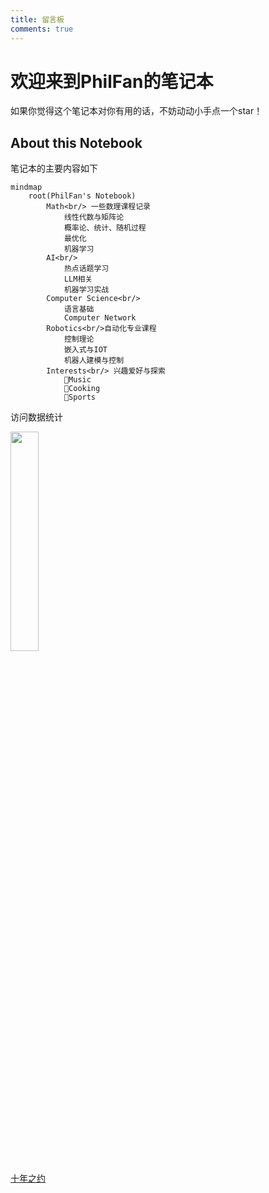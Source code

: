 ```yaml
---
title: 留言板
comments: true
---
```


# 欢迎来到PhilFan的笔记本

如果你觉得这个笔记本对你有用的话，不妨动动小手点一个star！

## About this Notebook
笔记本的主要内容如下

```mermaid
mindmap
    root(PhilFan's Notebook)
        Math<br/> 一些数理课程记录
            线性代数与矩阵论
            概率论、统计、随机过程
            最优化
            机器学习
        AI<br/> 
            热点话题学习
            LLM相关
            机器学习实战
        Computer Science<br/>
            语言基础
            Computer Network
        Robotics<br/>自动化专业课程
            控制理论
            嵌入式与IOT
            机器人建模与控制
        Interests<br/> 兴趣爱好与探索
            🎹Music
            🍳Cooking
            🏃Sports
```

访问数据统计

<a href="https://clustrmaps.com/site/1c7da"  title="ClustrMaps"><img src="//www.clustrmaps.com/map_v2.png?d=3AC6I1hMPwrwAIH4FlggNCYHkMxOPtNCx0JB7SBC_Vc&cl=ffffff" width="30%" height="auto"/></a>





[十年之约](https://www.foreverblog.cn/)